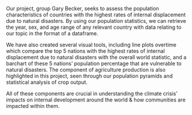 Our project, group Gary Becker, seeks to assess the population characteristics of countries with the highest rates of internal displacement due to natural disasters. 
By using our population statistics, we can retrieve the year, sex, and age range of any relevant country with data relating to our topic in the format of a dataframe. 

We have also created several visual tools, including line plots overtime which compare the top 5 nations with the highest rates of internal displacement due to natural disasters with the overall world statistic, and a barchart of these 5 nations’ population percentage that are vulnerable to natural disasters. 
The component of agriculture production is also highlighted in this project, seen through our population pyramids and statistical analysis of crop output. 

All of these components are crucial in understanding the climate crisis’ impacts on internal development around the world & how communities are impacted within them. 
